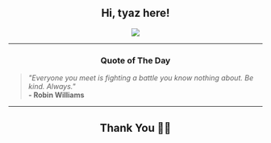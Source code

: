 <h2 align="center"> Hi, tyaz here!</h2>

<p align="center">
<a href="https://github.com/tyazx" alt="github streak"><img src="https://dvst-streak.herokuapp.com/?user=tyazx&theme=tokyonight&fire=DD472C"></a>
</p>

<hr>
<h3 align="center">Quote of The Day</h3>
<p align="center">
<blockquote>
<i>"Everyone you meet is fighting a battle you know nothing about. Be kind. Always."</i>
<br>
<b>- Robin Williams</b>
</blockquote>
</p>


<hr>
<h2 align="center">Thank You 🙏🏼</h2>
